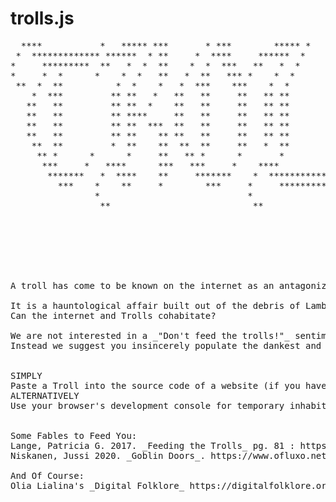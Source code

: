 # trolls.js
<pre>
  ****           *   ***** ***       * ***        ***** *          ***** *                ***** **      *******    
 *  ************* ******  * **     *  ****     ******  *        ******  *              ******  **** * *       ***  
*     *********  **   *  *  **    *  *  ***   **   *  *        **   *  *              **   *  * **** *         **  
*     *  *      *    *  *   **   *  **   *** *    *  *        *    *  *              *    *  *   **  **        *   
 **  *  **          *  *    *   *  ***    ***    *  *             *  *                   *  *         ***          
    *  ***         ** **   *   **   **     **   ** **            ** **                  ** **        ** ***        
   **   **         ** **  *    **   **     **   ** **            ** **                  ** **         *** ***      
   **   **         ** ****     **   **     **   ** **            ** **                **** **           *** ***    
   **   **         ** **  ***  **   **     **   ** **            ** **               * *** **             *** ***  
   **   **         ** **    ** **   **     **   ** **            ** **                  ** **               ** *** 
    **  **         *  **    **  **  **     **   *  **            *  **                  ** **                ** ** 
     ** *      *      *     **   ** *      *       *                *                   ** **                 * *  
      ***     *   ****      ***   ***     *    ****           * ****           *        ** **       ***        *   
       *******   *  ****    **     *******    *  ************* *  ************* p       *  *       *  *********    
         ***    *    **     *        ***     *     *********  *     *********   e   **     *      *     *****      
                *                            *                *                 r  ****   *       *                
                 **                           **               **               i  *  * **         **              
                                                                                o *    **                          
                                                                                d      *                           
                                                                                                                   
                                                                                                                   
                                                                                                                            


A troll has come to be known on the internet as an antagonizing character cloaked in anonymity allowed through UIs - who creates inflammatory and digressive discourse

It is a hauntological affair built out of the debris of LambdaMOOs past
Can the internet and Trolls cohabitate?

We are not interested in a _"Don't feed the trolls!"_ sentiment
Instead we suggest you insincerely populate the dankest and darkest locales of the web with our Jötunn friends


SIMPLY
Paste a Troll into the source code of a website (if you have access, in which case you really ARE a troll)
ALTERNATIVELY
Use your browser's development console for temporary inhabitance


Some Fables to Feed You:
Lange, Patricia G. 2017. _Feeding the Trolls_ pg. 81 : https://groups.psych.northwestern.edu/medin/documents/Page-ReevesEtal2017SWAAProceedingsFinal.pdf
Niskanen, Jussi 2020. _Goblin Doors_. https://www.ofluxo.net/gooblin-doors-special-group-presentation-organised-by-sakari-tervo-with-text-by-jussi-niskanen/

And Of Course:
Olia Lialina's _Digital Folklore_ https://digitalfolklore.org/

</pre>

